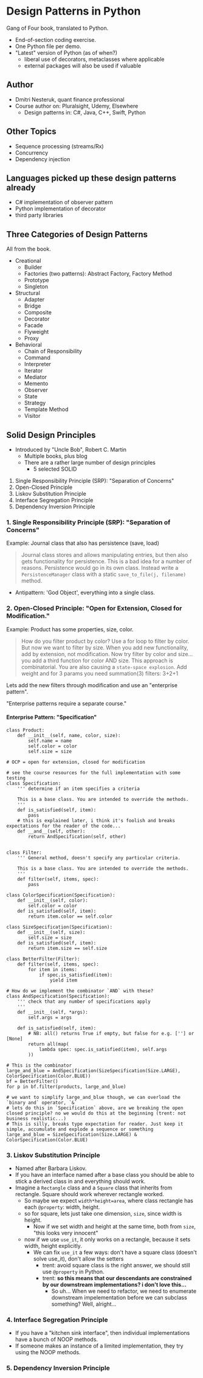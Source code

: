 # Design Patterns in Python

Gang of Four book, translated to Python.

- End-of-section coding exercise.
- One Python file per demo.
- "Latest" version of Python (as of when?)
  - liberal use of decorators, metaclasses where applicable
  - external packages will also be used if valuable

## Author

- Dmitri Nesteruk, quant finance professional
- Course author on: Pluralsight, Udemy, Elsewhere
  - Design patterns in: C#, Java, C++, Swift, Python

## Other Topics

- Sequence processing (streams/Rx)
- Concurrency
- Dependency injection

## Languages picked up these design patterns already

- C# implementation of observer pattern
- Python implementation of decorator
- third party libraries

## Three Categories of Design Patterns

All from the book.

- Creational
  - Builder
  - Factories (two patterns): Abstract Factory, Factory Method
  - Prototype
  - Singleton
- Structural
  - Adapter
  - Bridge
  - Composite
  - Decorator
  - Facade
  - Flyweight
  - Proxy
- Behavioral
  - Chain of Responsibility
  - Command
  - Interpreter
  - Iterator
  - Mediator
  - Memento
  - Observer
  - State
  - Strategy
  - Template Method
  - Visitor


## Solid Design Principles

- Introduced by "Uncle Bob", Robert C. Martin
    - Multiple books, plus blog
    - There are a rather large number of design principles
      - 5 selected SOLID

1. Single Responsibility Principle (SRP): "Separation of Concerns"
2. Open-Closed Principle
3. Liskov Substitution Principle
4. Interface Segregation Principle
5. Dependency Inversion Principle


### 1. Single Responsibility Principle (SRP): "Separation of Concerns"

Example: Journal class that also has persistence (save, load)

> Journal class stores and allows manipulating entries, but then also gets functionality for persistence. This is a bad idea for a number of reasons. Persistence would go in its own class. Instead write a `PersistenceManager` class with a static `save_to_file(j, filename)` method.

- Antipattern: 'God Object', everything into a single class.

### 2. Open-Closed Principle: "Open for Extension, Closed for Modification."

Example: Product  has some properties, size, color.

> How do you filter product by color? Use a for loop to filter by color. But now we want to filter by size. When you add new functionality, add by extension, not modification. Now try filter by color and size... you add a third function for color AND size. This approach is combinatorial. You are also causing a `state-space explosion`. Add weight and for 3 params you need summation(3) filters: 3+2+1

Lets add the new filters through modification and use an "enterprise pattern".

"Enterprise patterns require a separate course."

#### Enterprise Pattern: "Specification"



```
class Product:
    def __init__(self, name, color, size):
        self.name = name
        self.color = color
        self.size = size

# OCP = open for extension, closed for modification

# see the course resources for the full implementation with some testing
class Specification:
    ''' determine if an item specifies a criteria

    This is a base class. You are intended to override the methods.
    '''
    def is_satisfied(self, item):
        pass
    # this is explained later, i think it's foolish and breaks expectations for the reader of the code...
    def __and__(self, other):
        return AndSpecification(self, other)


class Filter:
    ''' General method, doesn't specify any particular criteria.

    This is a base class. You are intended to override the methods.
    '''
    def filter(self, items, spec):
        pass

class ColorSpecification(Specification):
    def __init__(self, color):
        self.color = color
    def is_satisfied(self, item):
        return item.color == self.color

class SizeSpecification(Specification):
    def __init__(self, size):
        self.size = size
    def is_satisfied(self, item):
        return item.size == self.size

class BetterFilter(Filter):
    def filter(self, items, spec):
        for item in items:
            if spec.is_satisfied(item):
                yield item

# How do we implement the combinator `AND` with these?
class AndSpecification(Specification):
    ''' check that any number of specifications apply
    '''
    def __init__(self, *args):
        self.args = args

    def is_satisfied(self, item):
        # NB: all() returns True if empty, but false for e.g. [''] or [None]
        return all(map(
            lambda spec: spec.is_satisfied(item), self.args
        ))

# This is the combinator
large_and_blue = AndSpecification(SizeSpecification(Size.LARGE), ColorSpecification(Color.BLUE))
bf = BetterFilter()
for p in bf.filter(products, large_and_blue)

# we want to simplify large_and_blue though, we can overload the `binary and` operator, `&`
# lets do this in `Specification` above, are we breaking the open closed principle? no we would do this at the beginning (trent: not business realistic...)
# This is silly, breaks type expectation for reader. Just keep it simple, accumulate and explode a sequence or something
large_and_blue = SizeSpecification(Size.LARGE) & ColorSpecification(Color.BLUE)
```

### 3. Liskov Substitution Principle

- Named after Barbara Liskov.
- If you have an interface named after a base class you should be able to stick a derived class in and everything should work.
- Imagine a `Rectangle` class and a `Square` class that inherits from rectangle. Square should work wherever rectangle worked.
    - So maybe we expect `width*height=area`, where class rectangle has each `@property`: width, height.
    - so for square, lets just take one dimension, `size`, since width is height.
        - Now if we set width and height at the same time, both from `size`, "this looks very innocent"
    - now if we use `use_it`, it only works on a rectangle, because it sets width, height explicitly.
        - We can fix `use_it` a few ways: don't have a square class (doesn't solve use_it), don't allow the setters
            - trent: avoid square class is the right answer, we should still use `@property` in Python.
            - trent: **so this means that our descendants are constrained by our downstream implementations?  i don't love this...**
                - So uh... When we need to refactor, we need to enumerate downstream impelementation before we can subclass something? Well, alright...


### 4. Interface Segregation Principle

- If you have a "kitchen sink interface", then individual implementations have a bunch of NOOP methods.
- If someone makes an instance of a limited implementation, they try using the NOOP methods.



### 5. Dependency Inversion Principle


